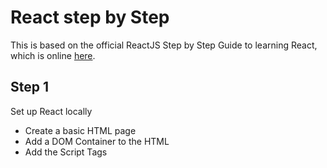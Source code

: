 # React step by Step

This is based on the official ReactJS Step by Step Guide to learning React, which is online [here](https://reactjs.org/docs/hello-world.html).

## Step 1

Set up React locally
- Create a basic HTML page
- Add a DOM Container to the HTML
- Add the Script Tags
